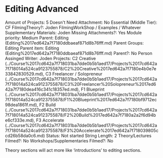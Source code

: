 # Editing Advanced

Amount of Projects: 5
Doesn't Need Attachment: No
Essential (Middle Tier): CF
FilmingTheory?: Joden
FilmingWorkShop / Examples / Whatever Supplementary Materials: Joden
Missing Attachments?: Yes
Module priority: Medium
Parent: Editing (Editing%2017ed642a7f7180ddbaeaf871d8b76fff.md)
Parent Groups: Editing
Parent item: Editing (Editing%2017ed642a7f7180ddbaeaf871d8b76fff.md)
Parent?: No
Person Assinged Writer: Joden
Projects: C2 Creative (../Course%2017cd642a7f718031ba7dde0b5b1aed17/Projects%2017cd642a7f718014a524ca9123755878/C2%20Creative%2017ed642a7f7180e4b0e7e33842830529.md), C3 Freelancer / Solopreneur (../Course%2017cd642a7f718031ba7dde0b5b1aed17/Projects%2017cd642a7f718014a524ca9123755878/C3%20Freelancer%20Solopreneur%2017ed642a7f7180dea416c341c18357ed.md), F1 Blueprint (../Course%2017cd642a7f718031ba7dde0b5b1aed17/Projects%2017cd642a7f718014a524ca9123755878/F1%20Blueprint%2017ed642a7f7180bf9712ec98dea1861f.md), F2 Build (../Course%2017cd642a7f718031ba7dde0b5b1aed17/Projects%2017cd642a7f718014a524ca9123755878/F2%20Build%2017ed642a7f7180a2a2f6d94be6cf333e.md), F3 Accelerate (../Course%2017cd642a7f718031ba7dde0b5b1aed17/Projects%2017cd642a7f718014a524ca9123755878/F3%20Accelerate%2017ed642a7f718039805ccd26b58da0c6.md)
Status: Not started
String Length: 2
Theory/Lectures Filmed?: No
Workshops/Supplementaries Filmed?: No

Theory sections will act more like ‘introductions’ to editing sections.